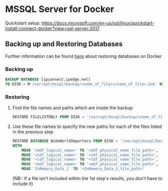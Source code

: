 # MSSQL Server for Docker

Quickstart setup: https://docs.microsoft.com/en-us/sql/linux/quickstart-install-connect-docker?view=sql-server-2017

## Backing up and Restoring Databases
Further information can be found [here](https://docs.microsoft.com/en-us/sql/linux/tutorial-restore-backup-in-sql-server-container?view=sql-server-2017) about restoring databases on Docker

### Backing up
```SQL
BACKUP DATABASE [ipconnect.ipedge.net] 
TO DISK = N'/var/opt/mssql/backup/<name_of_file></name_of_file>.bak' WITH NOFORMAT, NOINIT, NAME = '<name_of_file>', SKIP, NOREWIND, NOUNLOAD, STATS = 10
```

### Restoring

1. Find the file names and paths which are inside the backup
	```SQL
	RESTORE FILELISTONLY FROM DISK = '/var/opt/mssql/backup/<name_of_file>.bak'
	```
2. Use these file names to specify the new paths for each of the files listed in the previous step
	```SQL
	RESTORE DATABASE WideWorldImporters FROM DISK = '/var/opt/mssql/backup/<name_of_file>.bak' 
	WITH 
		MOVE '<mdf_logical_name>' TO '<mdf_physical_name_file_path>', 
		MOVE '<ndf_logical_name>' TO '<ndf_physical_name_file_path>', 
		MOVE '<ldf_logical_name>' TO '<ldf_physical_name_file_path>', 
		MOVE '<mdf_logical_name>' TO '<mdf_physical_name_file_path>',
		MOVE 'InMemory_Data_1' TO '<InMemory_Data_1_file_path>'
	```
	(NB:: If a file isn't included within the 1st step's results, you don't have to include it)